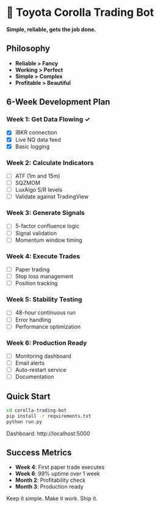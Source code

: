 # 🚗 Toyota Corolla Trading Bot

**Simple, reliable, gets the job done.**

## Philosophy
- **Reliable > Fancy**
- **Working > Perfect** 
- **Simple > Complex**
- **Profitable > Beautiful**

## 6-Week Development Plan

### Week 1: Get Data Flowing ✓
- [x] IBKR connection
- [x] Live NQ data feed
- [x] Basic logging

### Week 2: Calculate Indicators
- [ ] ATF (1m and 15m)
- [ ] SQZMOM 
- [ ] LuxAlgo S/R levels
- [ ] Validate against TradingView

### Week 3: Generate Signals
- [ ] 5-factor confluence logic
- [ ] Signal validation
- [ ] Momentum window timing

### Week 4: Execute Trades
- [ ] Paper trading
- [ ] Stop loss management
- [ ] Position tracking

### Week 5: Stability Testing
- [ ] 48-hour continuous run
- [ ] Error handling
- [ ] Performance optimization

### Week 6: Production Ready
- [ ] Monitoring dashboard
- [ ] Email alerts
- [ ] Auto-restart service
- [ ] Documentation

## Quick Start

```bash
cd corolla-trading-bot
pip install -r requirements.txt
python run.py
```

Dashboard: http://localhost:5000

## Success Metrics
- **Week 4**: First paper trade executes
- **Week 6**: 99% uptime over 1 week
- **Month 2**: Profitability check
- **Month 3**: Production ready

Keep it simple. Make it work. Ship it.